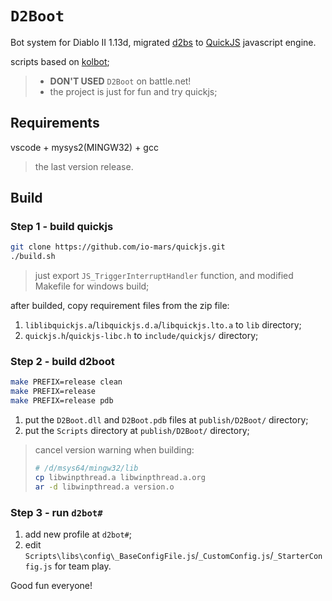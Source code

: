# `D2Boot`

Bot system for Diablo II 1.13d, migrated [d2bs](https://github.com/noah-/d2bs) to [QuickJS](https://bellard.org/quickjs/) javascript engine.

scripts based on [kolbot](https://github.com/kolton/d2bot-with-kolbot);

> - **DON'T USED** `D2Boot` on battle.net!
> - the project is just for fun and try quickjs;

## Requirements

vscode + mysys2(MINGW32) + gcc

> the last version release.

## Build

### Step 1 - build quickjs

```sh
git clone https://github.com/io-mars/quickjs.git
./build.sh
```

> just export `JS_TriggerInterruptHandler` function, and modified Makefile for windows build;

after builded, copy requirement files from the zip file:

1. `liblibquickjs.a`/`libquickjs.d.a`/`libquickjs.lto.a` to `lib` directory;
2. `quickjs.h`/`quickjs-libc.h` to `include/quickjs/` directory;

### Step 2 - build d2boot

```sh
make PREFIX=release clean
make PREFIX=release
make PREFIX=release pdb
```

1. put the `D2Boot.dll` and `D2Boot.pdb` files at `publish/D2Boot/` directory;
2. put the `Scripts` directory at `publish/D2Boot/` directory;

> cancel version warning when building:
>
> ```sh
> # /d/msys64/mingw32/lib
> cp libwinpthread.a libwinpthread.a.org
> ar -d libwinpthread.a version.o
> ```

### Step 3 - run `d2bot#`

1. add new profile at `d2bot#`;
2. edit `Scripts\libs\config\_BaseConfigFile.js`/`_CustomConfig.js`/`_StarterConfig.js` for team play.

Good fun everyone!

